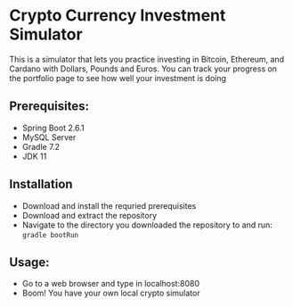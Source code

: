 # Crypto Currency Investment Simulator

This is a simulator that lets you practice investing in Bitcoin, Ethereum, and Cardano with Dollars, Pounds and Euros.
You can track your progress on the portfolio page to see how well your investment is doing

## Prerequisites:

* Spring Boot 2.6.1
* MySQL Server
* Gradle 7.2
* JDK 11

## Installation

* Download and install the requried prerequisites
* Download and extract the repository
* Navigate to the directory you downloaded the repository to and run:
`gradle bootRun`

## Usage:

* Go to a web browser and type in localhost:8080
* Boom! You have your own local crypto simulator

